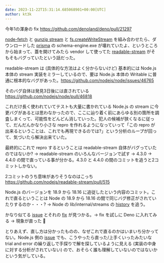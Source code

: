 ```yaml
---
date: 2023-11-22T15:31:14.685068901+00:00[UTC]
author: kt3k
---
```

今年1の渾身の fix https://github.com/denoland/deno/pull/21297

[node-fetch](https://www.npmjs.com/package/node-fetch) と [gunzip stream](https://nodejs.org/api/zlib.html#zlibcreategunzipoptions) と [fs.createWriteStream](https://nodejs.org/api/fs.html#filehandlecreatewritestreamoptions) を組み合わせたら、ダウンロードした [prisma](https://www.prisma.io/) の schema-engine.exe が壊れていたよ、というところから始まって、蓋を開けてみたら vendor して使ってた [readable-stream](https://www.npmjs.com/package/readable-stream) がそもそもバグっていたという話だった。

readable-stream は (具体的な方法はよく分からないけど) 基本的には Node.js 本体の stream 実装をミラーしているので、要は Node.js 本体の Writable に普通に根本的なバグがあった。https://github.com/nodejs/node/issues/46765

そのバグ自体は発見3日後には直されている https://github.com/nodejs/node/pull/46818

これだけ長く使われていてテストも大量に書かれている Node.js の stream に今更バグがあるとは思わなかったので、ここに辿り着く前にあらゆる別の箇所を調査しまくって、可能性をどんどん消していった。犯人の候補が狭くなるに従って、だんだんかなり小さな repro を作れるようになっていって「この repro が出来るということは、これでも再現できるのでは?」という分析のループが回って、気づいたら解決出来ていた。

最終的にこれで repro するということは readable-stream 自体がバグっていたのではないか? -> readable-stream のいろんなバージョンで試す -> 4.3.0 -> 4.4.0 の間で直っている事が分かる。4.3.0 と 4.4.0 の間のコミットを追うと2コミットしかない。

2コミットのうち意味がありそうなのはこっち https://github.com/nodejs/readable-stream/pull/515

Node.js のバージョンを 18.9 から 18.16 に追従したという内容のコミット。これで直るということは Node の 18.9 から 18.16 の間で同じバグ修正がされていたりするのか・・・? -> Node の lib/internal/streams の [history](https://github.com/nodejs/node/commits/main/lib/internal/streams) を追う。

かなり似てる [issue](https://github.com/nodejs/node/issues/46765) とそれの [fix](https://github.com/nodejs/node/pull/46818) が見つかる。-> fix を試しに Deno に入れてみる -> 現象が直った 🎉

とりあえず、直し方は分かったものの、なぜこれで直るのかはいまいち分かってない。Node.js 側の [issue](https://github.com/nodejs/node/issues/46765) でも、こうやったら直った/上手くいったみたいな trial and error の繰り返しで手探りで解を探しているように見える (実装の中身に対する分析がされていない) ので、おそらく誰も理解していないのではないかという気がしている。
